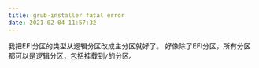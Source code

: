 ```yaml
---
title: grub-installer fatal error
date: 2021-02-04 11:57:32
---
```


我把EFI分区的类型从逻辑分区改成主分区就好了。
好像除了EFI分区，所有分区都可以是逻辑分区，包括挂载到```/```的分区。
